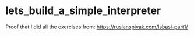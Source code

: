 # lets_build_a_simple_interpreter
Proof that I did all the exercises from: https://ruslanspivak.com/lsbasi-part1/
